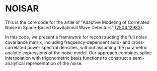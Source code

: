 # NOISAR

This is the core code for the artile of "Adaptive Modeling of Correlated Noise in Space-Based Gravitational Wave Detectors" ([2504.12983](https://arxiv.org/pdf/2504.12983)). 

In this code, we present a framework for reconstructing the full noise covariance matrix, including frequency-dependent auto- and cross-correlated power spectral densities, without assuming the parametric analytic expressions of the noise model. Our approach combines spline interpolation with trigonometric basis functions to construct a semi-analytical representation of the noise.

